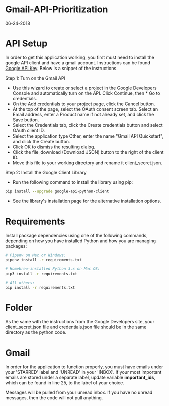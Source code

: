# Gmail-API-Prioritization
06-24-2018
# API Setup
In order to get this application working, you first must need to install the google API client and have a gmail account. Instructions can be found [Google API Key](https://developers.google.com/gmail/api/quickstart/python). Below is a snippet of the instructions.

Step 1: Turn on the Gmail API
* Use this wizard to create or select a project in the Google Developers Console and automatically turn on the API. Click Continue, then * Go to credentials.
* On the Add credentials to your project page, click the Cancel button.
* At the top of the page, select the OAuth consent screen tab. Select an Email address, enter a Product name if not already set, and click the Save button.
* Select the Credentials tab, click the Create credentials button and select OAuth client ID.
* Select the application type Other, enter the name "Gmail API Quickstart", and click the Create button.
* Click OK to dismiss the resulting dialog.
* Click the file_download (Download JSON) button to the right of the client ID.
* Move this file to your working directory and rename it client_secret.json.

Step 2: Install the Google Client Library
* Run the following command to install the library using pip:

```sh
pip install --upgrade google-api-python-client
```
* See the library's installation page for the alternative installation options.



# Requirements
Install package dependencies using one of the following commands, depending on how you have installed Python and how you are managing packages:

```sh
# Pipenv on Mac or Windows:
pipenv install -r requirements.txt

# Homebrew-installed Python 3.x on Mac OS:
pip3 install -r requirements.txt

# All others:
pip install -r requirements.txt
```

# Folder
As the same with the instructions from the Google Developers site, your client_secret.json file and credentials.json file should be in the same directory as the python code.

# Gmail 
In order for the application to function properly, you must have emails under your 'STARRED' label and 'UNREAD' in your 'INBOX'. If your most important emails are stored under a separate label, update variable **important_ids**, which can be found in line 25, to the label of your choice.

Messages will be pulled from your unread inbox. If you have no unread messages, then the code will not pull anything.
